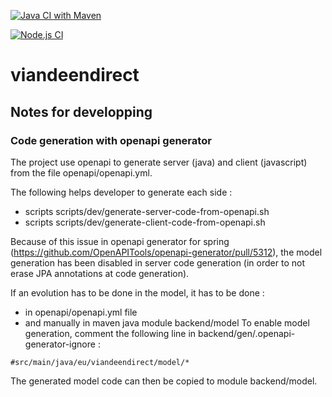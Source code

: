 [![Java CI with Maven](https://github.com/benjaminpochat/viandeendirect/actions/workflows/maven.yml/badge.svg)](https://github.com/benjaminpochat/viandeendirect/actions/workflows/maven.yml)

[![Node.js CI](https://github.com/benjaminpochat/viandeendirect/actions/workflows/node.js.yml/badge.svg)](https://github.com/benjaminpochat/viandeendirect/actions/workflows/node.js.yml)

# viandeendirect

## Notes for developping

### Code generation with openapi generator

The project use openapi to generate server (java) and client (javascript) from the file openapi/openapi.yml. 

The following helps developer to generate each side :
* scripts scripts/dev/generate-server-code-from-openapi.sh
* scripts scripts/dev/generate-client-code-from-openapi.sh

Because of this issue in openapi generator for spring (https://github.com/OpenAPITools/openapi-generator/pull/5312), the model generation has been disabled in server code generation (in order to not erase JPA annotations at code generation).

If an evolution has to be done in the model, it has to be done :
* in openapi/openapi.yml file
* and manually in maven java module backend/model
To enable model generation, comment the following line in backend/gen/.openapi-generator-ignore :

```
#src/main/java/eu/viandeendirect/model/*
```

The generated model code can then be copied to module backend/model.
